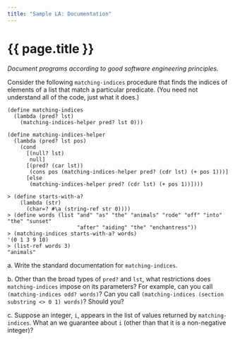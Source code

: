 ```yaml
---
title: "Sample LA: Documentation"
---
```

# {{ page.title }}

_Document programs according to good software engineering principles._

Consider the following `matching-indices` procedure that finds the
indices of elements of a list that match a particular predicate.
(You need not understand all of the code, just what it does.)

```drracket
(define matching-indices
  (lambda (pred? lst)
    (matching-indices-helper pred? lst 0)))

(define matching-indices-helper
  (lambda (pred? lst pos)
    (cond
      [(null? lst)
       null]
      [(pred? (car lst))
       (cons pos (matching-indices-helper pred? (cdr lst) (+ pos 1)))]
      [else
       (matching-indices-helper pred? (cdr lst) (+ pos 1))])))

> (define starts-with-a?
    (lambda (str)
      (char=? #\a (string-ref str 0))))
> (define words (list "and" "as" "the" "animals" "rode" "off" "into" "the" "sunset"
                      "after" "aiding" "the" "enchantress"))
> (matching-indices starts-with-a? words)
'(0 1 3 9 10)
> (list-ref words 3)
"animals"
```

a. Write the standard documentation for `matching-indices`.

b. Other than the broad types of `pred?` and `lst`, what restrictions
does `matching-indices` impose on its parameters?  For example, can
you call `(matching-indices odd? words)`?  Can you call
`(matching-indices (section substring <> 0 1) words)`?  Should you?

c. Suppose an integer, `i`, appears in the list of values returned
by `matching-indices`.  What an we guarantee about `i` (other than that
it is a non-negative integer)?


